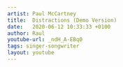 ```yaml
---
artist: Paul McCartney
title:  Distractions (Demo Version)
date:   2020-06-12 10:33:33 +0100
author: Raul
youtube-url: _ndH_A-EBq0
tags: singer-songwriter
layout: youtube
---
```

